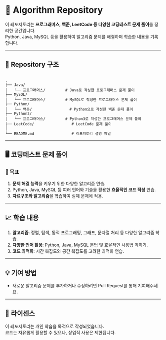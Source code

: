 # 📝 Algorithm Repository

이 레포지토리는 **프로그래머스, 백준, LeetCode 등 다양한 코딩테스트 문제 풀이**를 정리한 공간입니다.  
Python, Java, MySQL 등을 활용하여 알고리즘 문제를 해결하며 학습한 내용을 기록합니다.

---

## 📂 Repository 구조

```

.
├── Java/
│   └── 프로그래머스/         # Java로 작성한 프로그래머스 문제 풀이
├── MySQL/
│   └── 프로그래머스/         # MySQL로 작성한 프로그래머스 문제 풀이
├── Python/
│   └── 백준/                 # Python으로 작성한 백준 문제 풀이
├── Python3/
│   └── 프로그래머스/         # Python3로 작성한 프로그래머스 문제 풀이
├── LeetCode/                 # LeetCode 문제 풀이
│
└── README.md                 # 리포지토리 설명 파일

```

---

## 🖥️ 코딩테스트 문제 풀이

### 🌟 목표
1. **문제 해결 능력**을 키우기 위한 다양한 알고리즘 연습.
2. Python, Java, MySQL 등 여러 언어와 기술을 활용한 **효율적인 코드 작성** 연습.
3. **자료구조와 알고리즘**을 학습하여 실제 문제에 적용.

---

## 📈 학습 내용
1. **알고리즘**: 정렬, 탐색, 동적 프로그래밍, 그래프, 문자열 처리 등 다양한 알고리즘 학습.
2. **다양한 언어 활용**: Python, Java, MySQL 문법 및 효율적인 사용법 익히기.
3. **코드 최적화**: 시간 복잡도와 공간 복잡도를 고려한 최적화 연습.

---

## 💡 기여 방법
- 새로운 알고리즘 문제를 추가하거나 수정하려면 Pull Request를 통해 기여해주세요.

---

## 📜 라이센스
이 레포지토리는 개인 학습을 목적으로 작성되었습니다.  
코드는 자유롭게 활용할 수 있으나, 상업적 사용은 제한됩니다.

